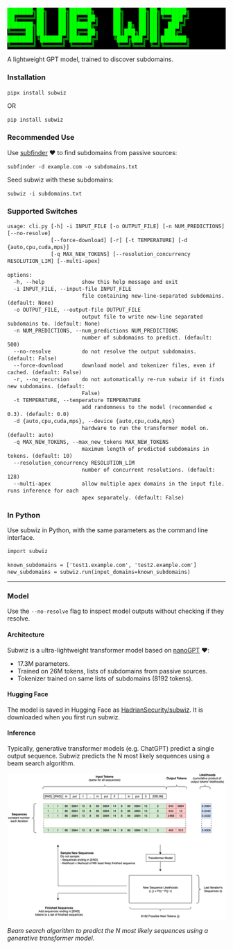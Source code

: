 <pre style="color: lime; background-color: black;">
███████╗██╗   ██╗██████╗     ██╗    ██╗██╗███████╗
██╔════╝██║   ██║██╔══██╗    ██║    ██║██║╚══███╔╝
███████╗██║   ██║██████╔╝    ██║ █╗ ██║██║  ███╔╝ 
╚════██║██║   ██║██╔══██╗    ██║███╗██║██║ ███╔╝  
███████║╚██████╔╝██████╔╝    ╚███╔███╔╝██║███████╗
╚══════╝ ╚═════╝ ╚═════╝      ╚══╝╚══╝ ╚═╝╚══════╝
</pre>

A lightweight GPT model, trained to discover subdomains.

### Installation

```pipx install subwiz```

OR

```pip install subwiz```

### Recommended Use

Use [subfinder](https://github.com/projectdiscovery/subfinder) ❤️ to find subdomains from passive sources:

```subfinder -d example.com -o subdomains.txt```

Seed subwiz with these subdomains:

```subwiz -i subdomains.txt```

### Supported Switches

```commandline
usage: cli.py [-h] -i INPUT_FILE [-o OUTPUT_FILE] [-n NUM_PREDICTIONS] [--no-resolve]
              [--force-download] [-r] [-t TEMPERATURE] [-d {auto,cpu,cuda,mps}]
              [-q MAX_NEW_TOKENS] [--resolution_concurrency RESOLUTION_LIM] [--multi-apex]

options:
  -h, --help            show this help message and exit
  -i INPUT_FILE, --input-file INPUT_FILE
                        file containing new-line-separated subdomains. (default: None)
  -o OUTPUT_FILE, --output-file OUTPUT_FILE
                        output file to write new-line separated subdomains to. (default: None)
  -n NUM_PREDICTIONS, --num_predictions NUM_PREDICTIONS
                        number of subdomains to predict. (default: 500)
  --no-resolve          do not resolve the output subdomains. (default: False)
  --force-download      download model and tokenizer files, even if cached. (default: False)
  -r, --no_recursion    do not automatically re-run subwiz if it finds new subdomains. (default:
                        False)
  -t TEMPERATURE, --temperature TEMPERATURE
                        add randomness to the model (recommended ≤ 0.3). (default: 0.0)
  -d {auto,cpu,cuda,mps}, --device {auto,cpu,cuda,mps}
                        hardware to run the transformer model on. (default: auto)
  -q MAX_NEW_TOKENS, --max_new_tokens MAX_NEW_TOKENS
                        maximum length of predicted subdomains in tokens. (default: 10)
  --resolution_concurrency RESOLUTION_LIM
                        number of concurrent resolutions. (default: 128)
  --multi-apex          allow multiple apex domains in the input file. runs inference for each
                        apex separately. (default: False)
```

### In Python

Use subwiz in Python, with the same parameters as the command line interface.

```
import subwiz

known_subdomains = ['test1.example.com', 'test2.example.com']
new_subdomains = subwiz.run(input_domains=known_subdomains)
```

---
### Model

Use the `--no-resolve` flag to inspect model outputs without checking if they resolve.

#### Architecture

Subwiz is a ultra-lightweight transformer model based on [nanoGPT](https://github.com/karpathy/nanoGPT/tree/master) ❤️:

- 17.3M parameters.
- Trained on 26M tokens, lists of subdomains from passive sources.
- Tokenizer trained on same lists of subdomains (8192 tokens).

#### Hugging Face
The model is saved in Hugging Face as [HadrianSecurity/subwiz](https://huggingface.co/HadrianSecurity/subwiz).
It is downloaded when you first run subwiz.

#### Inference

Typically, generative transformer models (e.g. ChatGPT) predict a single output sequence.
Subwiz predicts the N most likely sequences using a beam search algorithm.

![Diagram of the inference algorithm](https://raw.githubusercontent.com/hadriansecurity/subwiz/main/subwiz_inference.png)

*Beam search algorithm to predict the N most likely sequences using a generative transformer model.*
